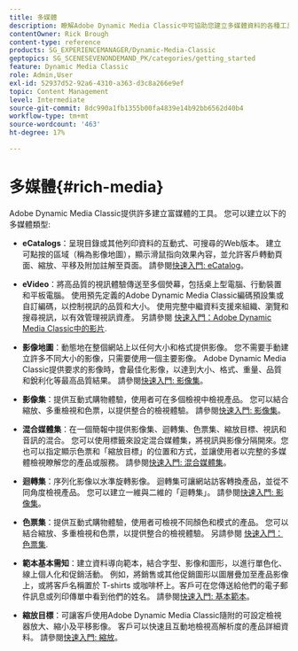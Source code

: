 ```yaml
---
title: 多媒體
description: 瞭解Adobe Dynamic Media Classic中可協助您建立多媒體資料的各種工具。
contentOwner: Rick Brough
content-type: reference
products: SG_EXPERIENCEMANAGER/Dynamic-Media-Classic
geptopics: SG_SCENESEVENONDEMAND_PK/categories/getting_started
feature: Dynamic Media Classic
role: Admin,User
exl-id: 52937d52-92a6-4310-a363-d3c8a266e9ef
topic: Content Management
level: Intermediate
source-git-commit: 8dc990a1fb1355b00fa4839e14b92bb6562d40b4
workflow-type: tm+mt
source-wordcount: '463'
ht-degree: 17%

---
```


# 多媒體{#rich-media}

Adobe Dynamic Media Classic提供許多建立富媒體的工具。 您可以建立以下的多媒體類型:

* **eCatalogs**：呈現目錄或其他列印資料的互動式、可搜尋的Web版本。 建立可點按的區域（稱為影像地圖），顯示滑鼠指向效果內容，並允許客戶轉動頁面、縮放、平移及附加註解至頁面。
請參閱[快速入門: eCatalog](/help/using/quick-start-ecatalog.md)。

* **eVideo**：將高品質的視訊體驗傳送至多個熒幕，包括桌上型電腦、行動裝置和平板電腦。 使用預先定義的Adobe Dynamic Media Classic編碼預設集或自訂編碼，以控制視訊的品質和大小。 使用完整中繼資料支援來組織、瀏覽和搜尋視訊，以有效管理視訊資產。
另請參閱 [快速入門：Adobe Dynamic Media Classic中的影片](/help/using/quick-start-video.md).

* **影像地圖**：動態地在整個網站上以任何大小和格式提供影像。 您不需要手動建立許多不同大小的影像，只需要使用一個主要影像。 Adobe Dynamic Media Classic提供要求的影像時，會最佳化影像，以達到大小、格式、重量、品質和銳利化等最高品質結果。
請參閱[快速入門: 影像集](/help/using/quick-start-image-sizing.md)。

* **影像集**：提供互動式購物體驗，使用者可在多個檢視中檢視產品。 您可以結合縮放、多重檢視和色票，以提供整合的檢視體驗。
請參閱[快速入門: 影像集](/help/using/quick-start-image-sets.md)。

* **混合媒體集**：在一個簡報中提供影像集、迴轉集、色票集、縮放目標、視訊和音訊的混合。 您可以使用標籤來設定混合媒體集，將視訊與影像分隔開來。您也可以指定顯示色票和「縮放目標」的位置和方式，並讓使用者以完整的多媒體檢視瞭解您的產品或服務。
請參閱[快速入門: 混合媒體集](/help/using/quick-start-mixed-media-sets.md)。

* **迴轉集**：序列化影像以水準旋轉影像。 迴轉集可讓網站訪客轉換產品，並從不同角度檢視產品。 您可以建立一維與二維的「迴轉集」。
請參閱[快速入門: 影像集](/help/using/quick-start-spin-sets.md)。

* **色票集**：提供互動式購物體驗，使用者可檢視不同顏色和模式的產品。 您可以結合縮放、多重檢視和色票，以提供整合的檢視體驗。
另請參閱 [快速入門：色票集](/help/using/quick-start-swatch-sets.md).

* **範本基本需知**：建立資料導向範本，結合字型、影像和圖形，以進行單色化、線上個人化和促銷活動。 例如，將銷售或其他促銷圖形以圖層疊加至產品影像上，或將客戶名稱置於 T-shirts 或咖啡杯上。客戶可在您傳送給他們的電子郵件訊息或列印傳單中看到他們的姓名。
請參閱[快速入門: 基本範本](/help/using/quick-start-template-basics.md)。

* **縮放目標**：可讓客戶使用Adobe Dynamic Media Classic隨附的可設定檢視器放大、縮小及平移影像。 客戶可以快速且互動地檢視高解析度的產品詳細資料。
請參閱[快速入門: 縮放](/help/using/quick-start-zoom.md)。
